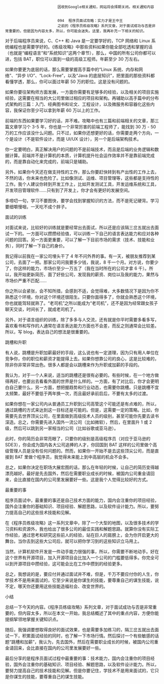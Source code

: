 
                            
                            因收到Google相关通知，网站将会择期关闭。相关通知内容
                            
                            
                            094  程序员面试攻略：实力才是王中王
                            之前的《程序员练级攻略》系列文章，对于面试成功与否是非常重要的，但是因为内容太多，所以，你可能会迷失。这里，我再补充一下相关的知识。

对于后端程序员来说，C、C++ 和 Java 是一定要学好的，TCP 网络和 Linux 系统编程也是需要学好的。《练级攻略》中那些资料如果你能全部吃透和掌握的话（也就是“编程语言”和“系统知识”这两个章节），那么，中国的所有公司你都可以进，包括 BAT，职位可以面到一级的高级工程师。年薪至少 30 万左右。

如果你要更为底层的话，那么需要掌握高手篇中的“Linux 系统、内存和网络”、“异步 I/O”、“Lock-Free”，以及“Java 的底层知识”，把里面的那些资料都看懂学透，那么，你可以面过年薪 50 万的职位。这是没有问题的。

如果你要往架构师方面发展，一方面你需要有足够多的经验，以及相关的项目实施经验，这需要在相当的大公司里做过相应的项目和架构。再辅助以高手篇中的分布式架构的三篇：入门、经典图书和论文、工程设计，以及微服务和容器化这些内容，我保证你至少可以拿到年薪 60 万以上的工作。

前端的东西如果要学习好的话，并不难。攻略中也有三篇和前端相关的文章，那三篇文章学习个 3-5 年，你也是一个非常厉害的前端工程师了，能找到 30 万 - 50 万的工作应该没什么问题。只不过，如果你还想更好的话，你需要走两个方向，一个是设计（不是软件设计，而是 UI/UX 设计），另一个是后端架构技术。

你一定要明白，真正解决用户的问题的不是前端技术，而且是后端的业务逻辑和数据计算。前端并不是计算机的本质，计算机提升社会运作效率并不是靠前端完成的，而是靠自动化来完成的，前端只是辅助。

另外，如果你今天还在做支持性的工作，那么你要赶快转到有产出性的工作上去，不然的话，你未来也危险了。比如像测试、运维、项目管理等，这些都是支持性的工作。我个人建议你转到开发工作上，比如开发测试工具，开发运维系统和工具，开发项目管理软件……只有到了开发上，你才会有更好的发展空间。

多唠叨一句，学习不要图快，要学会找到掌握知识的方法，而不是死记硬背。学习要细嚼慢咽，一天吃不成个胖子。

面试的训练

对面试来说，比较好的训练就是要经常出去面试，所以还是应该隔三岔五就出去面试一下的。一方面可以攒攒经验值，可以训练一下自己的语言表达能力和应对各种问题的回答。另一方面更重要，可以了解一下目前市场的需求（技术、技能和业务），同时了解一下自己的身价。

我记得以前我在一家公司埋头干了 4 年不问外界的事。有一天，被朋友推荐到某公司，去面了一把。那家公司问我要多少钱，我说，8 千一个月。对方说，你要少了，你这样的能力，市场价至少一万五了（我在当时所在的公司才拿 6 千）。所以，我开始更新简历，面了好些公司，发现我的薪资、岗位以及我的能力，果然与市场价严重不匹配……

你之所以会紧张，会不知所措，会感到不适，会觉得难，大多数情况下是因为你不熟悉这个环境，你对这个环境还很陌生。只要你面得多了，你就会熟悉这个环境，你也就能驾轻就熟了。“老司机”之所以能成为“老司机”，还不是因为经常跟女孩子聊天交谈，时间长了，就成老司机了。

另外，对于语言组织的训练，除了多多与人交流，还有就是你平时需要多看多写，喜欢看书和写作的人通常在语言表达能力方面也不会差，而反之则通常会比较差。所以，写 blog，表达自己的想法是很重要的。

跳槽和升职

有人说，跳槽是升职加薪最好的手段，这么说也有一定道理，因为只有用人单位在竞争你，你的职位和薪资才能提得上去。如果你想靠公司的良心，这是比较难的，除非你非常非常出色。很多人都是会以跳槽来作为升职或加薪的手段的。

我认为，对于一个人来说，适当的跳槽还是很有必要的。有些时候，在一个地方做得再好，也要出去看看外面的世界是什么样的。一方面，有了对比后，你才会更明白自己要什么，另一方面，想把握趋势和行业动态，也需要你跳槽。只是跳槽不宜太频繁，最好不要低于两年换一次，而且最好承前启后，不要有太多的过渡。

如果你想在一家公司内从普通员工升职到公司高管这个可能还是有点难的，所以，通过跳槽的方式来达到这一目标还是可能的。但是，这需要一定的策略。比如，你需要先去世界顶尖公司，在里面做到高级技术人员的级别，甚至可能你先要去读书深造。总之，你需要先进入国外一流公司（比如微软），然后，在里面升 1 或 2 级，然后可以跳到另一家相当的公司（比如谷歌或亚马逊）。

此时，你的简历会非常亮眼了，只要你的级别是高级程序员（对应于亚马逊的 SDE3），你会成为国内各大公司追捧的人才，你回国到 BAT 这样的公司里做个高级管理人员是没有任何问题的。然而，如果你一开始不是去这些顶尖公司，而是直接到 BAT 里做个程序员，我觉得未来能上到中高层的机会不会多。

总之，如果你决定在职场大展宏图的话，那么在年轻的时候，让自己的简历变得越漂亮越好。最好是先去国外，然后在需要职业成长的时候，被国内公司重金请回来，会比直接在国内的公司里发展要好一些。这是我个人觉得比较好的方式。

最重要的事

程序员面试中，最重要的事还是自己技术方面的能力，国内会注重你的项目经验，国外会注重你的基础知识、项目经验、解题思路，以及软件设计能力。所以，要努力提高自己的这些技术技能和见解。

在《程序员练级攻略》这一系列文章中，除了一个大型的地图，以及很多技术的学习资料和资源外，我也给出了很多公司的最佳实践和解题思路。就算你没有实际工作经验，通过思考和研究这些前人的经验，站在巨人的肩膀上，会为你开启更大的舞台。当你去到这些大公司后，就可以把你学习到的这些知识立马用上。

当然，计算机软件开发是一件动手能力很强的事，所以，你需要不断地动手。好在这个世界有开源项目，加入开源项目会比加入一个公司的门槛要低得多。你完全可以到开源项目中攒经验，这可能会比在工作中攒到的经验更多。

总之，我想说的是，要应付并通过面试并不难，但是，千万不要应付你的人生，你学技术不是用来面试的，它至少来说是你谋生的技能，要尊重自己的谋生技能，说不定，哪天你还要用这些技能造福社会、改变世界的。

小结

总结一下今天的内容。《程序员练级攻略》系列文章，对于面试成功与否是非常重要的，但内容太多，所以在本文一开始，我总结概述了其中的重点内容，方便你能提纲挈领地掌握关键知识点。

随后，我强调要想取得良好的面试效果，也是需要多加练习的，隔三岔五就出去面试一下，积累面试经验的同时，也了解一下市场行情。然后探讨一个有些敏感的话题“跳槽和加薪”，我认为，先去国外，然后在需要职业成长的时候，被国内公司重金请回来，会比直接在国内的公司里发展要好一些。

最后分享的是程序员面试过程中最重要的事：技术能力，国内会注重你的项目经验，国外会注重你的基础知识、项目经验、解题思路，以及软件设计能力。所以，要努力提高自己的技术技能和见解。但是你要记住，学技术不是用来面试的，它只是你谋生的技能，要尊重自己的谋生技能。

                        
                        
                            